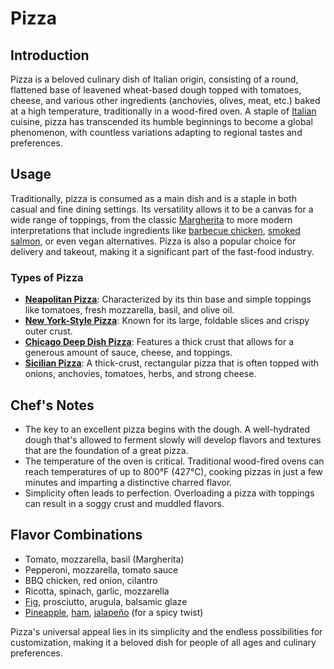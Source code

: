 # Pizza

## Introduction

Pizza is a beloved culinary dish of Italian origin, consisting of a round, flattened base of leavened wheat-based dough topped with tomatoes, cheese, and various other ingredients (anchovies, olives, meat, etc.) baked at a high temperature, traditionally in a wood-fired oven. A staple of [Italian](/page/region/italian-1709159719404) cuisine, pizza has transcended its humble beginnings to become a global phenomenon, with countless variations adapting to regional tastes and preferences.

## Usage

Traditionally, pizza is consumed as a main dish and is a staple in both casual and fine dining settings. Its versatility allows it to be a canvas for a wide range of toppings, from the classic [Margherita](/page/recipe/margherita-1709159761793) to more modern interpretations that include ingredients like [barbecue chicken](/page/recipe/barbecue-chicken-1709159749855), [smoked salmon](/page/recipe/smoked-salmon-1709159740304), or even vegan alternatives. Pizza is also a popular choice for delivery and takeout, making it a significant part of the fast-food industry.

### Types of Pizza

- **[Neapolitan Pizza](/page/recipe/neapolitan-pizza-1709159430987)**: Characterized by its thin base and simple toppings like tomatoes, fresh mozzarella, basil, and olive oil.
- **[New York-Style Pizza](/page/recipe/new-york-style-pizza-1709159447950)**: Known for its large, foldable slices and crispy outer crust.
- **[Chicago Deep Dish Pizza](/page/recipe/chicago-deep-dish-pizza-1709159459952)**: Features a thick crust that allows for a generous amount of sauce, cheese, and toppings.
- **[Sicilian Pizza](/page/recipe/sicilian-pizza-1709159470256)**: A thick-crust, rectangular pizza that is often topped with onions, anchovies, tomatoes, herbs, and strong cheese.

## Chef's Notes

- The key to an excellent pizza begins with the dough. A well-hydrated dough that's allowed to ferment slowly will develop flavors and textures that are the foundation of a great pizza.
- The temperature of the oven is critical. Traditional wood-fired ovens can reach temperatures of up to 800°F (427°C), cooking pizzas in just a few minutes and imparting a distinctive charred flavor.
- Simplicity often leads to perfection. Overloading a pizza with toppings can result in a soggy crust and muddled flavors.

## Flavor Combinations

- Tomato, mozzarella, basil (Margherita)
- Pepperoni, mozzarella, tomato sauce
- BBQ chicken, red onion, cilantro
- Ricotta, spinach, garlic, mozzarella
- [Fig](/page/product/fig-1709159884147), prosciutto, arugula, balsamic glaze
- [Pineapple](/page/product/pineapple-1709159858498), [ham](/page/product/ham-1709159864410), [jalapeño](/page/product/jalapeo-1709159875661) (for a spicy twist)

Pizza's universal appeal lies in its simplicity and the endless possibilities for customization, making it a beloved dish for people of all ages and culinary preferences.